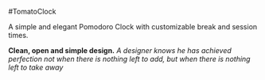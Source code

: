 #TomatoClock

A simple and elegant Pomodoro Clock with customizable break and session times.

**Clean, open and simple design.**
_*A designer knows he has achieved perfection not when there is nothing left to add, but when there is nothing left to take away*_
